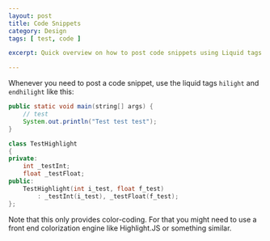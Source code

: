 ```yaml
---
layout: post
title: Code Snippets
category: Design
tags: [ test, code ]

excerpt: Quick overview on how to post code snippets using Liquid tags and how to escape or not escape markdown and HTML in your blog entries. 

---
```


Whenever you need to post a code snippet, use the liquid tags `hilight` and `endhilight` like this:

```java
public static void main(string[] args) {
	// test
	System.out.println("Test test test");
}
```

```c++
class TestHighlight
{
private:
	int _testInt;
	float _testFloat;
public:
	TestHighlight(int i_test, float f_test)
		: _testInt(i_test), _testFloat(f_test);
};
```

Note that this only provides color-coding. For that you might need to use a front end colorization engine like Highlight.JS or something similar.
